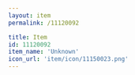 ```yaml
---
layout: item
permalink: /11120092

title: Item
id: 11120092
item_name: 'Unknown'
icon_url: 'item/icon/11150023.png'
---
```

